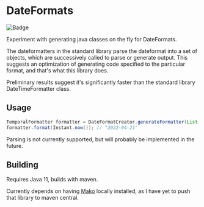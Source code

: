 # DateFormats

![Badge](https://www.repostatus.org/badges/latest/wip.svg)

Experiment with generating java classes on the fly for DateFormats. 

The dateformatters in the standard library parse the dateformat into a set of objects, which are successively called to
parse or generate output. This suggests an optimization of generating code specified to the particular 
format, and that's what this library does.

Preliminary results suggest it's significantly faster than the standard library DateTimeFormatter class.

## Usage

```Java
TemporalFormatter formatter = DateFormatCreator.generateFormatter(List.of("yyyy-MM-dd"));
formatter.format(Instant.now()); // "2022-04-21"
```

Parsing is not currently supported, but will probably be implemented in the future.
## Building

Requires Java 11, builds with maven. 

Currently depends on having [Mako](https://github.com/hyperpape/mako) locally installed, as I have yet to push that 
library to maven central.  